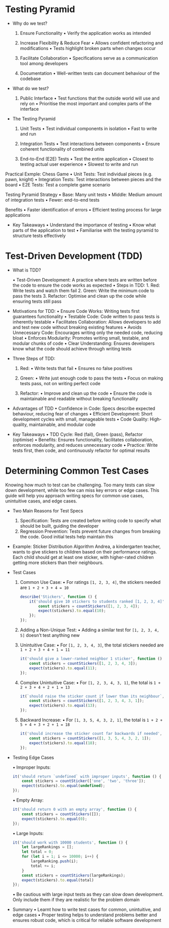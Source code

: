 # Testing Pyramid

* Why do we test?

    1. Ensure Functionality
        • Verify the application works as intended

    2. Increase Flexibility & Reduce Fear
        • Allows confident refactoring and modifications
        • Tests highlight broken parts when changes occur

    3. Facilitate Collaboration
        • Specifications serve as a communication tool among developers

    4. Documentation
        • Well-written tests can document behaviour of the codebase


* What do we test?

    1. Public Interface
        • Test functions that the outside world will use and rely on
        • Prioritise the most important and complex parts of the interface


* The Testing Pyramid

    1. Unit Tests
        • Test individual components in isolation
        • Fast to write and run

    2. Integration Tests
        • Test interactions between components
        • Ensure coherent functionality of combined units

    3. End-to-End (E2E) Tests
        • Test the entire application
        • Closest to testing actual user experience
        • Slowest to write and run

Practical Exmple: Chess Game
    • Unit Tests: Test individual pieces (e.g. pawn, knight)
    • Integration Tests: Test interactions between pieces and the board
    • E2E Tests: Test a complete game scenario

Testing Pyramid Strategy
    • Base: Many unit tests
    • Middle: Medium amount of integration tests
    • Fewer: end-to-end tests

Benefits
    • Faster identification of errors
    • Efficient testing process for large applications

* Key Takeaways
    • Understand the importance of testing
    • Know what parts of the application to test
    • Familiarise with the testing pyramid to structure tests effectively


# Test-Driven Development (TDD)

* What is TDD?

    • Test-Driven Development: A practice where tests are written before the code to ensure the code works as expected
    • Steps in TDD:
        1. Red: Write tests and watch them fail
        2. Green: Write the minimum code to pass the tests
        3. Refactor: Optimise and clean up the code while ensuring tests still pass

* Motivations for TDD:
    • Ensure Code Works: Writing tests first guarantees functionality
    • Testable Code: Code written to pass tests is inherently testable
    • Facilitates Collaboration: Allows developers to add and test new code without breaking existing features
    • Avoids Unnecessary Code: Encourages writing only the needed code, reducing bloat
    • Enforces Modularity: Promotes writing small, testable, and modular chunks of code
    • Clear Understanding: Ensures developers know what the code should achieve through writing tests

* Three Steps of TDD:

    1. Red:
        • Write tests that fail
        • Ensures no false positives

    2. Green:
        • Write just enough code to pass the tests
        • Focus on making tests pass, not on writing perfect code

    3. Refactor:
        • Improve and clean up the code
        • Ensure the code is maintainable and readable without breaking functionality

* Advantages of TDD
    • Confidence in Code: Specs describe expected behaviour, reducing fear of changes
    • Efficient Development: Short development cycles with small, manageable tests
    • Code Quality: High-quality, maintainable, and modular code

* Key Takeaways
    • TDD Cycle: Red (fail), Green (pass), Refactor (optimise)
    • Benefits: Ensures functionality, facilitates collaboration, enforces modularity, and reduces unnecessary code
    • Practice: Write tests first, then code, and continuously refactor for optimal results


# Determining Common Test Cases

Knowing how much to test can be challenging. Too many tests can slow down development, while too few can miss key errors or edge cases. This guide will help you approach writing specs for common use cases, unintuitive cases, and edge cases.

* Two Main Reasons for Test Specs
    1. Specification: Tests are created before writing code to specify what should be built, guiding the developer
    2. Regression Prevention: Tests prevent future changes from breaking the code. Good initial tests help maintain this

* Example: Sticker Distribution Algorithm
Andrea, a kindergarten teacher, wants to give stickers to children based on their performance ratings. Each child should get at least one sticker, with higher-rated children getting more stickers than their neighbours.

* Test Cases

    1. Common Use Case:
        • For ratings `[1, 2, 3, 4]`, the stickers needed are `1 + 2 + 3 + 4 = 10`
        ```js
        describe('Stickers', function () {
            it('should give 10 stickers to students ranked [1, 2, 3, 4]', function () {
                const stickers = countStickers([1, 2, 3, 4]);
                expect(stickers).to.equal(10);
            });
        });
        ```

    2. Adding a Non-Unique Test:
        • Adding a similar test for `[1, 2, 3, 4, 5]` doesn't test anything new

    3. Unintuitive Case:
        • For `[1, 2, 3, 4, 3]`, the total stickers needed are `1 + 2 + 3 + 4 + 1 = 11`
        ```js
        it('should give a lower-ranked neighbor 1 sticker', function () {
            const stickers = countStickers([1, 2, 3, 4, 3]);
            expect(stickers).to.equal(11);
        });
        ```

    4. Complex Unintuitive Case:
        • For `[1, 2, 3, 4, 3, 1]`, the total is `1 + 2 + 3 + 4 + 2 + 1 = 13`
        ```js
        it(`should raise the sticker count if lower than its neighbour`, function () {
            const stickers = countStickers([1, 2, 3, 4, 3, 1]);
            expect(stickers).to.equal(13);
        });
        ```

    5. Backward Increase:
        • For `[1, 3, 5, 4, 3, 2, 1]`, the total is `1 + 2 + 5 + 4 + 3 + 2 + 1 = 18`
        ```js
        it('should increase the sticker count far backwards if needed', function () {
            const stickers = countStickers([1, 3, 5, 4, 3, 2, 1]);
            expect(stickers).to.equal(18);
        });
        ```

* Testing Edge Cases

    • Improper Inputs:
    ```js
    it('should return `undefined` with improper inputs', function () {
        const stickers = countSticker(['one', 'two', 'three']);
        expect(stickers).to.equal(undefined);
    });
    ```

    • Empty Array:
    ```js
    it('should return 0 with an empty array', function () {
        const stickers = countStickers([]);
        expect(stickers).to.equal(0);
    });
    ```

    • Large Inputs:
    ```js
    it('should work with 10000 students', function () {
        let largeRankings = [];
        let total = 0;
        for (let i = 1; i <= 10000; i++) {
            largeRanking.push(i);
            total += i;
        }
        const stickers = countStickers(largeRankings);
        expect(stickers).to.equal(total)
    });
    ```
    • Be cautious with large input tests as they can slow down development. Only include them if they are realistic for the problem domain

* Summary
    • Learnt how to write test cases for common, unintuitive, and edge cases
    • Proper testing helps to understand problems better and ensures robust code, which is critical for reliable software development
